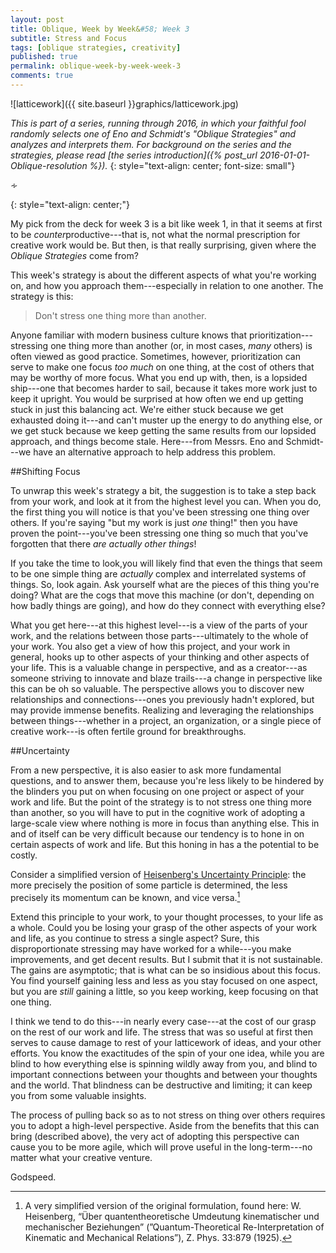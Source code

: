 ```yaml
---
layout: post
title: Oblique, Week by Week&#58; Week 3
subtitle: Stress and Focus
tags: [oblique strategies, creativity]
published: true
permalink: oblique-week-by-week-week-3
comments: true
---
```

![latticework]({{ site.baseurl }}graphics/latticework.jpg)

*This is part of a series, running through 2016, in which your faithful fool randomly selects one of Eno and Schmidt's "Oblique Strategies" and analyzes and interprets them. For background on the series and the strategies, please read [the series introduction]({% post_url 2016-01-01-Oblique-resolution %}).*
{: style="text-align: center; font-size: small"}

<p>&homtht;</p>
{: style="text-align: center;"}

My pick from the deck for week 3 is a bit like week 1, in that it seems at first to be *counter*productive---that is, not what the normal prescription for creative work would be. But then, is that really surprising, given where the *Oblique Strategies* come from?

This week's strategy is about the different aspects of what you're working on, and how you approach them---especially in relation to one another. The strategy is this:

>Don't stress one thing more than another.

<!--more-->

Anyone familiar with modern business culture knows that prioritization---stressing one thing more than another (or, in most cases, *many* others) is often viewed as good practice. Sometimes, however, prioritization can serve to make one focus *too much* on one thing, at the cost of others that may be worthy of more focus. What you end up with, then, is a lopsided ship---one that becomes harder to sail, because it takes more work just to keep it upright. You would be surprised at how often we end up getting stuck in just this balancing act. We're either stuck because we get exhausted doing it---and can't muster up the energy to do anything else, or we get stuck because we keep getting the same results from our lopsided approach, and things become stale. Here---from Messrs. Eno and Schmidt---we have an alternative approach to help address this problem.


##Shifting Focus

To unwrap this week's strategy a bit, the suggestion is to take a step back from your work, and look at it from the highest level you can. When you do, the first thing you will notice is that you've been stressing one thing over others. If you're saying "but my work is just *one* thing!" then you have proven the point---you've been stressing one thing so much that you've forgotten that there *are actually other things*!

If you take the time to look,you will likely find that even the things that seem to be one simple thing are *actually* complex and interrelated systems of things. So, look again. Ask yourself what are the pieces of this thing you're doing? What are the cogs that move this machine (or don't, depending on how badly things are going), and how do they connect with everything else?

What you get here---at this highest level---is a view of the parts of your work, and the relations between those parts---ultimately to the whole of your work. You also get a view of how this project, and your work in general, hooks up to other aspects of your thinking and other aspects of your life. This is a valuable change in perspective, and as a creator---as someone striving to innovate and blaze trails---a change in perspective like this can be oh so valuable. The perspective allows you to discover new relationships and connections---ones you previously hadn't explored, but may provide immense benefits. Realizing and leveraging the relationships between things---whether in a project, an organization, or a single piece of creative work---is often fertile ground for breakthroughs.




##Uncertainty

From a new perspective, it is also easier to ask more fundamental questions, and to answer them, because you're less likely to be hindered by the blinders you put on when focusing on one project or aspect of your work and life. But the point of the strategy is to not stress one thing more than another, so you will have to put in the cognitive work of adopting a large-scale view where nothing is more in focus than anything else. This in and of itself can be very difficult because our tendency is to hone in on certain aspects of work and life. But this honing in has a the potential to be costly.


Consider a simplified version of [Heisenberg's Uncertainty Principle](https://en.wikipedia.org/wiki/Uncertainty_principle):
the more precisely the position of some particle is determined, the less precisely its momentum can be known, and vice versa.[^1]

Extend this principle to your work, to your thought processes, to your life as a whole. Could you be losing your grasp of the other aspects of your work and life, as you continue to stress a single aspect? Sure, this disproportionate stressing may have worked for a while---you make improvements, and get decent results. But I submit that it is not sustainable. The gains are asymptotic; that is what can be so insidious about this focus. You find yourself gaining less and less as you stay focused on one aspect, but you are *still* gaining a little, so you keep working, keep focusing on that one thing.

I think we tend to do this---in nearly every case---at the cost of our grasp on the rest of our work and life. The stress that was so useful at first then serves to cause damage to rest of your latticework of ideas, and your other efforts. You know the exactitudes of the spin of your one idea, while you are blind to how everything else is spinning wildly away from you, and blind to important connections between your thoughts and between your thoughts and the world. That blindness can be destructive and limiting; it can keep you from some valuable insights.

The process of pulling back so as to not stress on thing over others requires you to adopt a high-level perspective. Aside from the benefits that this can bring (described above), the very act of adopting this perspective can cause you to be more agile, which will prove useful in the long-term---no matter what your creative venture.

Godspeed.




[^1]: A very simplified version of the original formulation, found here: W. Heisenberg, “Über quantentheoretische Umdeutung kinematischer und mechanischer Beziehungen” (”Quantum-Theoretical Re-Interpretation of Kinematic and Mechanical Relations”), Z. Phys. 33:879 (1925).
